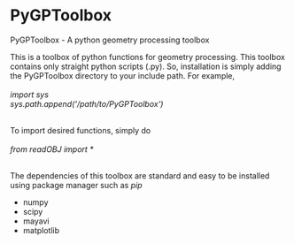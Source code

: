 # PyGPToolbox
PyGPToolbox - A python geometry processing toolbox

This is a toolbox of python functions for geometry processing. This toolbox contains only straight python scripts (.py). So, installation is simply adding the PyGPToolbox directory to your include path. For example,<br /><br />
_import sys_ <br />
_sys.path.append('/path/to/PyGPToolbox')_<br /><br />

To import desired functions, simply do <br /><br />
_from readOBJ import *_<br /><br />

The dependencies of this toolbox are standard and easy to be installed using package manager such as _pip_<br />
- numpy<br />
- scipy<br />
- mayavi<br />
- matplotlib<br />



